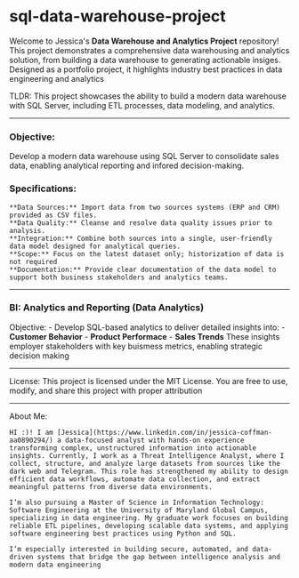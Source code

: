 # sql-data-warehouse-project

Welcome to Jessica's **Data Warehouse and Analytics Project** repository!
This project demonstrates a comprehensive data warehousing and analytics solution, from building a data warehouse to generating actionable insiges. Designed as a portfolio project, it highlights industry best practices in data engineering and analytics 

TLDR: This project showcases the ability to build a modern data warehouse with SQL Server, including ETL processes, data modeling, and analytics.

---
### Objective:
Develop a modern data warehouse using SQL Server to consolidate sales data, enabling analytical reporting and infored decision-making.

### Specifications: 
    **Data Sources:** Import data from two sources systems (ERP and CRM) provided as CSV files.
    **Data Quality:** Cleanse and resolve data quality issues prior to analysis.
    **Integration:** Combine both sources into a single, user-friendly data model designed for analytical queries.
    **Scope:** Focus on the latest dataset only; historization of data is not required
    **Documentation:** Provide clear documentation of the data model to support both business stakeholders and analytics teams.

---
### BI: Analytics and Reporting (Data Analytics)
Objective: 
    - Develop SQL-based analytics to deliver detailed insights into:
    - **Customer Behavior**
    - **Product Performace**
    - **Sales Trends**
These insights employer stakeholders with key buismess metrics, enabling strategic decision making

---
License:
    This project is licensed under the MIT License. You are free to use, modify, and share this project with proper attribution

---
About Me:

    HI :)! I am [Jessica](https://www.linkedin.com/in/jessica-coffman-aa0890294/) a data-focused analyst with hands-on experience transforming complex, unstructured information into actionable insights. Currently, I work as a Threat Intelligence Analyst, where I collect, structure, and analyze large datasets from sources like the dark web and Telegram. This role has strengthened my ability to design efficient data workflows, automate data collection, and extract meaningful patterns from diverse data environments.

    I’m also pursuing a Master of Science in Information Technology: Software Engineering at the University of Maryland Global Campus, specializing in data engineering. My graduate work focuses on building reliable ETL pipelines, developing scalable data systems, and applying software engineering best practices using Python and SQL.

    I’m especially interested in building secure, automated, and data-driven systems that bridge the gap between intelligence analysis and modern data engineering
